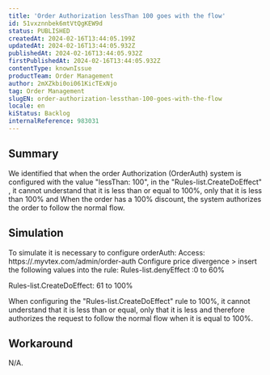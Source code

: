 ```yaml
---
title: 'Order Authorization lessThan 100 goes with the flow'
id: 51vxznnbek6mtVtQgKEW9d
status: PUBLISHED
createdAt: 2024-02-16T13:44:05.199Z
updatedAt: 2024-02-16T13:44:05.932Z
publishedAt: 2024-02-16T13:44:05.932Z
firstPublishedAt: 2024-02-16T13:44:05.932Z
contentType: knownIssue
productTeam: Order Management
author: 2mXZkbi0oi061KicTExNjo
tag: Order Management
slugEN: order-authorization-lessthan-100-goes-with-the-flow
locale: en
kiStatus: Backlog
internalReference: 983031
---
```


## Summary


We identified that when the order Authorization (OrderAuth) system is configured with the value "lessThan: 100", in the "Rules-list.CreateDoEffect" , it cannot understand that it is less than or equal to 100%, only that it is less than 100% and When the order has a 100% discount, the system authorizes the order to follow the normal flow.


##

## Simulation


To simulate it is necessary to configure orderAuth:
Access: https://.myvtex.com/admin/order-auth
Configure price divergence > insert the following values into the rule:
Rules-list.denyEffect :0 to 60%

Rules-list.CreateDoEffect: 61 to 100%

When configuring the "Rules-list.CreateDoEffect" rule to 100%, it cannot understand that it is less than or equal, only that it is less and therefore authorizes the request to follow the normal flow when it is equal to 100%.


##

## Workaround


N/A.





